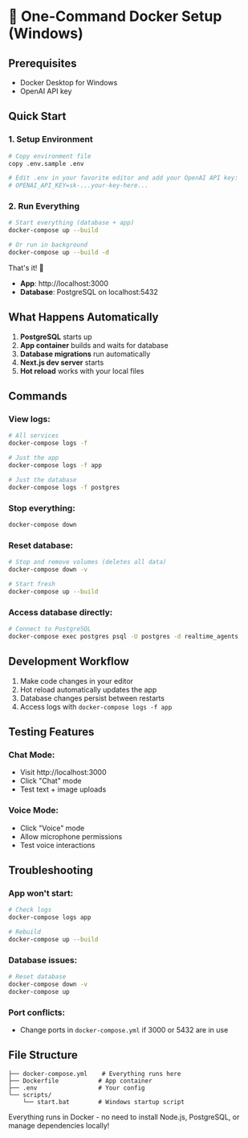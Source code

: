 # 🚀 One-Command Docker Setup (Windows)

## Prerequisites
- Docker Desktop for Windows
- OpenAI API key

## Quick Start

### 1. **Setup Environment**
```bash
# Copy environment file
copy .env.sample .env

# Edit .env in your favorite editor and add your OpenAI API key:
# OPENAI_API_KEY=sk-...your-key-here...
```

### 2. **Run Everything**
```bash
# Start everything (database + app)
docker-compose up --build

# Or run in background
docker-compose up --build -d
```

That's it! 🎉

- **App**: http://localhost:3000
- **Database**: PostgreSQL on localhost:5432

## What Happens Automatically

1. **PostgreSQL** starts up
2. **App container** builds and waits for database
3. **Database migrations** run automatically
4. **Next.js dev server** starts
5. **Hot reload** works with your local files

## Commands

### View logs:
```bash
# All services
docker-compose logs -f

# Just the app
docker-compose logs -f app

# Just the database
docker-compose logs -f postgres
```

### Stop everything:
```bash
docker-compose down
```

### Reset database:
```bash
# Stop and remove volumes (deletes all data)
docker-compose down -v

# Start fresh
docker-compose up --build
```

### Access database directly:
```bash
# Connect to PostgreSQL
docker-compose exec postgres psql -U postgres -d realtime_agents
```

## Development Workflow

1. Make code changes in your editor
2. Hot reload automatically updates the app
3. Database changes persist between restarts
4. Access logs with `docker-compose logs -f app`

## Testing Features

### Chat Mode:
- Visit http://localhost:3000
- Click "Chat" mode
- Test text + image uploads

### Voice Mode:
- Click "Voice" mode  
- Allow microphone permissions
- Test voice interactions

## Troubleshooting

### App won't start:
```bash
# Check logs
docker-compose logs app

# Rebuild
docker-compose up --build
```

### Database issues:
```bash
# Reset database
docker-compose down -v
docker-compose up
```

### Port conflicts:
- Change ports in `docker-compose.yml` if 3000 or 5432 are in use

## File Structure
```
├── docker-compose.yml    # Everything runs here
├── Dockerfile           # App container
├── .env                 # Your config
└── scripts/
    └── start.bat        # Windows startup script
```

Everything runs in Docker - no need to install Node.js, PostgreSQL, or manage dependencies locally!